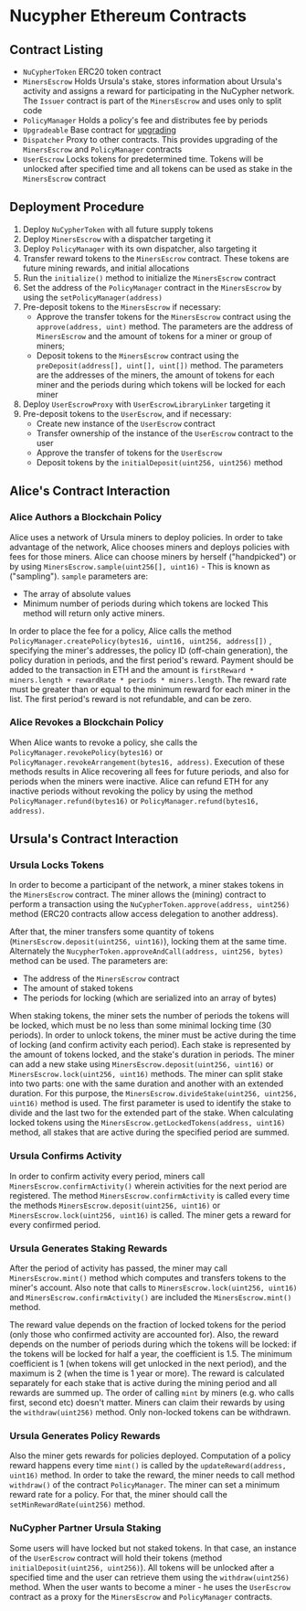 # Nucypher Ethereum Contracts


## Contract Listing

* `NuCypherToken` ERC20 token contract
* `MinersEscrow` Holds Ursula's stake, stores information about Ursula's activity and assigns a reward for participating in the NuCypher network. The `Issuer` contract is part of the `MinersEscrow` and uses only to split code
* `PolicyManager` Holds a policy's fee and distributes fee by periods
* `Upgradeable` Base contract for [upgrading](upgradeable_proxy_contracts)
* `Dispatcher` Proxy to other contracts. This provides upgrading of the `MinersEscrow` and `PolicyManager` contracts
* `UserEscrow` Locks tokens for predetermined time. Tokens will be unlocked after specified time and all tokens can be used as stake in the `MinersEscrow` contract

## Deployment Procedure

1. Deploy `NuCypherToken` with all future supply tokens
2. Deploy `MinersEscrow` with a dispatcher targeting it
3. Deploy `PolicyManager` with its own dispatcher, also targeting it
4. Transfer reward tokens to the `MinersEscrow` contract. These tokens are future mining rewards, and initial allocations
5. Run the `initialize()` method to initialize the `MinersEscrow` contract
6. Set the address of the `PolicyManager` contract  in the `MinersEscrow` by using the `setPolicyManager(address)`
7. Pre-deposit tokens to the `MinersEscrow` if necessary:
	* Approve the transfer tokens for the `MinersEscrow` contract using the `approve(address, uint)` method. The parameters are the address of `MinersEscrow` and the amount of tokens for a miner or group of miners;
	* Deposit tokens to the `MinersEscrow` contract using the `preDeposit(address[], uint[], uint[])` method. The parameters are the addresses of the miners, the amount of tokens for each miner and the periods during which tokens will be locked for each miner
8. Deploy `UserEscrowProxy` with `UserEscrowLibraryLinker` targeting it
 9. Pre-deposit tokens to the `UserEscrow`, and if necessary:
	* Create new instance of the `UserEscrow` contract 
	* Transfer ownership of the instance of the `UserEscrow` contract to the user
	* Approve the transfer of tokens for the `UserEscrow`
	* Deposit tokens by the `initialDeposit(uint256, uint256)` method

## Alice's Contract Interaction

### Alice Authors a Blockchain Policy

Alice uses a network of Ursula miners to deploy policies.
In order to take advantage of the network, Alice chooses miners and deploys policies with fees for those miners.
Alice can choose miners by herself ("handpicked") or by using `MinersEscrow.sample(uint256[], uint16)` - This is  known as ("sampling").
`sample` parameters are:
* The array of absolute values
* Minimum number of periods during which tokens are locked
This method will return only active miners.

In order to place the fee for a policy, Alice calls the method `PolicyManager.createPolicy(bytes16, uint16, uint256, address[])`
, specifying the miner's addresses, the policy ID (off-chain generation), the policy duration in periods, and the first period's reward.
Payment should be added to the transaction in ETH and the amount is `firstReward * miners.length + rewardRate * periods * miners.length`.
The reward rate must be greater than or equal to the minimum reward for each miner in the list. The first period's reward is not refundable, and can be zero.

### Alice Revokes a Blockchain Policy

When Alice wants to revoke a policy, she calls the `PolicyManager.revokePolicy(bytes16)` or `PolicyManager.revokeArrangement(bytes16, address)`.
Execution of these methods results in Alice recovering all fees for future periods, and also for periods when the miners were inactive.
Alice can refund ETH for any inactive periods without revoking the policy by using the method `PolicyManager.refund(bytes16)` or `PolicyManager.refund(bytes16, address)`.


## Ursula's Contract Interaction


### Ursula Locks Tokens

In order to become a participant of the network, a miner stakes tokens in the `MinersEscrow` contract.
The miner allows the (mining) contract to perform a transaction using the `NuCypherToken.approve(address, uint256)` method
(ERC20 contracts allow access delegation to another address).

After that, the miner transfers some quantity of tokens (`MinersEscrow.deposit(uint256, uint16)`), locking them at the same time.
Alternately the `NucypherToken.approveAndCall(address, uint256, bytes)` method can be used.
The parameters are:
* The address of the `MinersEscrow` contract
* The amount of staked tokens
* The periods for locking (which are serialized into an array of bytes)

When staking tokens, the miner sets the number of periods the tokens will be locked, which must be no less than some minimal locking time (30 periods).
In order to unlock tokens, the miner must be active during the time of locking (and confirm activity each period).
Each stake is represented by the amount of tokens locked, and the stake's duration in periods.
The miner can add a new stake using `MinersEscrow.deposit(uint256, uint16)` or `MinersEscrow.lock(uint256, uint16)` methods.
The miner can split stake into two parts: one with the same duration and another with an extended duration.
For this purpose, the `MinersEscrow.divideStake(uint256, uint256, uint16)` method is used.
The first parameter is used to identify the stake to divide and the last two for the extended part of the stake.
When calculating locked tokens using the `MinersEscrow.getLockedTokens(address, uint16)` method, all stakes that are active during the specified period are summed.


### Ursula Confirms Activity

In order to confirm activity every period, miners call `MinersEscrow.confirmActivity()` wherein activities for the next period are registered.
The method `MinersEscrow.confirmActivity` is called every time the methods `MinersEscrow.deposit(uint256, uint16)` or `MinersEscrow.lock(uint256, uint16)` is called.
The miner gets a reward for every confirmed period.

### Ursula Generates Staking Rewards
After the period of activity has passed, the miner may call `MinersEscrow.mint()` method which computes and transfers tokens to the miner's account.
Also note that calls to `MinersEscrow.lock(uint256, uint16)` and `MinersEscrow.confirmActivity()` are included the `MinersEscrow.mint()` method.

The reward value depends on the fraction of locked tokens for the period (only those who confirmed activity are accounted for).
Also, the reward depends on the number of periods during which the tokens will be locked: if the tokens will be locked for half a year, the coefficient is 1.5.
The minimum coefficient is 1 (when tokens will get unlocked in the next period), and the maximum is 2 (when the time is 1 year or more).
The reward is calculated separately for each stake that is active during the mining period and all rewards are summed up.
The order of calling `mint` by miners (e.g. who calls first, second etc) doesn't matter.
Miners can claim their rewards by using the `withdraw(uint256)` method. Only non-locked tokens can be withdrawn.


### Ursula Generates Policy Rewards
Also the miner gets rewards for policies deployed.
Computation of a policy reward happens every time `mint()` is called by the `updateReward(address, uint16)` method.
In order to take the reward, the miner needs to call method `withdraw()` of the contract `PolicyManager`.
The miner can set a minimum reward rate for a policy. For that, the miner should call the `setMinRewardRate(uint256)` method.


### NuCypher Partner Ursula Staking
Some users will have locked but not staked tokens.
In that case, an instance of the `UserEscrow` contract will hold their tokens (method `initialDeposit(uint256, uint256)`).
All tokens will be unlocked after a specified time and the user can retrieve them using the `withdraw(uint256)` method.
When the user wants to become a miner - he uses the `UserEscrow` contract as a proxy for the `MinersEscrow` and `PolicyManager` contracts.

